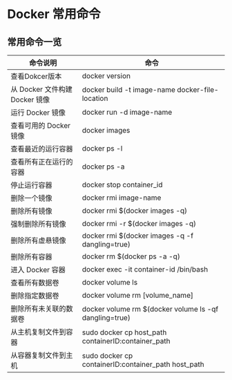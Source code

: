 # Docker 常用命令



## 常用命令一览

| 命令说明                       | 命令                                                   |
| ------------------------------ | ------------------------------------------------------ |
| 查看Dokcer版本                 | docker version                                         |
| 从 Docker 文件构建 Docker 镜像 | docker build -t image-name docker-file-location        |
| 运行 Docker 镜像               | docker run -d image-name                               |
| 查看可用的 Docker 镜像         | docker images                                          |
| 查看最近的运行容器             | docker ps -l                                           |
| 查看所有正在运行的容器         | docker ps -a                                           |
| 停止运行容器                   | docker stop container_id                               |
| 删除一个镜像                   | docker rmi image-name                                  |
| 删除所有镜像                   | docker rmi $(docker images -q)                         |
| 强制删除所有镜像               | docker rmi -r $(docker images -q)                      |
| 删除所有虚悬镜像               | docker rmi $(docker images -q -f dangling=true)        |
| 删除所有容器                   | docker rm $(docker ps -a -q)                           |
| 进入 Docker 容器               | docker exec -it container-id /bin/bash                 |
| 查看所有数据卷                 | docker volume ls                                       |
| 删除指定数据卷                 | docker volume rm [volume_name]                         |
| 删除所有未关联的数据卷         | docker volume rm $(docker volume ls -qf dangling=true) |
| 从主机复制文件到容器           | sudo docker cp host_path containerID:container_path    |
| 从容器复制文件到主机           | sudo docker cp containerID:container_path host_path    |

